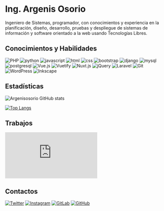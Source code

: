 # Ing. Argenis Osorio

Ingeniero de Sistemas, programador, con conocimientos y experiencia en la planificación, diseño, desarrollo, pruebas y despliegue de sistemas de información y software orientado a la web usando Tecnologías Libres.

## Conocimientos y Habilidades

![PHP](https://img.shields.io/badge/PHP-777BB4?style=for-the-badge&logo=php&logoColor=white)
![python](https://img.shields.io/badge/Python-323330?style=for-the-badge&logo=python)
![javascript](https://img.shields.io/badge/JavaScript-323330?style=for-the-badge&logo=javascript)
![html](https://img.shields.io/badge/HTML5-E34F26?style=for-the-badge&logo=html5&logoColor=white)
![css](https://img.shields.io/badge/CSS3-1572B6?style=for-the-badge&logo=css3&logoColor=white)
![bootstrap](https://img.shields.io/badge/Bootstrap-563D7C?style=for-the-badge&logo=bootstrap&logoColor=white)
![django](https://img.shields.io/badge/Django-092E20?style=for-the-badge&logo=django&logoColor=white)
![mysql](https://img.shields.io/badge/MySQL-grey?style=for-the-badge&logo=mysql&logoColor=white)
![postgresql](https://img.shields.io/badge/PostgreSQL-07405E?style=for-the-badge&logo=postgresql&logoColor=white)
![Vue.js](https://img.shields.io/badge/Vue.js-4FC08D?style=for-the-badge&logo=vue.js&logoColor=white)
![Vuetify](https://img.shields.io/badge/Vuetify-1867C0?style=for-the-badge&logo=vuetify&logoColor=white)
![Nuxt.js](https://img.shields.io/badge/Nuxt.js-00C58E?style=for-the-badge&logo=nuxt.js&logoColor=white)
![jQuery](https://img.shields.io/badge/jQuery-0769AD?style=for-the-badge&logo=jquery&logoColor=white)
![Laravel](https://img.shields.io/badge/Laravel-FF2D20?style=for-the-badge&logo=laravel&logoColor=white)
![Git](https://img.shields.io/badge/Git-F05032?style=for-the-badge&logo=git&logoColor=white)
![WordPress](https://img.shields.io/badge/WordPress-21759B?style=for-the-badge&logo=wordpress&logoColor=white)
![Inkscape](https://img.shields.io/badge/Inkscape-000000?style=for-the-badge&logo=inkscape&logoColor=white)

## Estadísticas

![Argenisosorio GitHub stats](https://github-readme-stats.vercel.app/api?username=argenisosorio&show_icons=true&theme=city_lights)

[![Top Langs](https://github-readme-stats.vercel.app/api/top-langs/?username=argenisosorio&layout=compact&show_icons=true&theme=city_lights)](https://github.com/argenisosorio/github-readme-stats)

## Trabajos

![Portafolio digital](https://argenisosorio.github.io/portafolio/index.html)

## Contactos

[![Twitter](https://img.shields.io/badge/Twitter-1DA1F2?style=for-the-badge&logo=twitter&logoColor=white)](https://twitter.com/argenisosorio/)
[![Instagram](https://img.shields.io/badge/Instagram-E4405F?style=for-the-badge&logo=instagram&logoColor=white)](https://www.instagram.com/aosorio_dev/)
[![GitLab](https://img.shields.io/badge/GitLab-FCA121?style=for-the-badge&logo=gitlab&logoColor=white)](https://gitlab.com/argenisosorio580)
[![GitHub](https://img.shields.io/badge/GitHub-100000?style=for-the-badge&logo=github&logoColor=white)](image.png)
